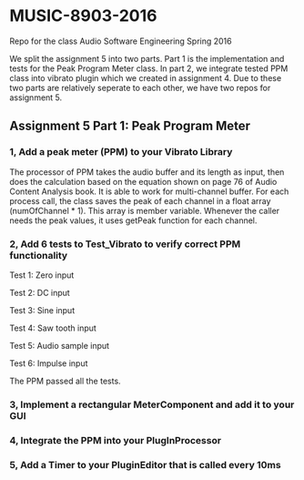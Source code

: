 # MUSIC-8903-2016
Repo for the class Audio Software Engineering Spring 2016

We split the assignment 5 into two parts. Part 1 is the implementation and tests for the Peak Program Meter class. In part 2, we integrate tested PPM class into vibrato plugin which we created in assignment 4. Due to these two parts are relatively seperate to each other, we have two repos for assignment 5. 

## Assignment 5 Part 1: Peak Program Meter
### 1, Add a peak meter (PPM) to your Vibrato Library

The processor of PPM takes the audio buffer and its length as input, then does the calculation based on the equation shown on page 76 of Audio Content Analysis book. It is able to work for multi-channel buffer. For each process call, the class saves the peak of each channel in a float array (numOfChannel * 1). This array is member variable. Whenever the caller needs the peak values, it uses getPeak function for each channel.

### 2, Add 6 tests to Test_Vibrato to verify correct PPM functionality

Test 1: Zero input

Test 2: DC input

Test 3: Sine input

Test 4: Saw tooth input

Test 5: Audio sample input

Test 6: Impulse input

The PPM passed all the tests.

### 3, Implement a rectangular MeterComponent and add it to your GUI

### 4, Integrate the PPM into your PlugInProcessor

### 5, Add a Timer to your PluginEditor that is called every 10ms